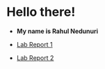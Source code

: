 # **Hello there!**

- **My name is Rahul Nedunuri**

- [Lab Report 1](https://rahulnedunuri.github.io/cse15l-lab-reports/lab-report-1-week-1.html)
- [Lab Report 2](https://rahulnedunuri.github.io/cse15l-lab-reports/lab-report-2-week-3.html)

